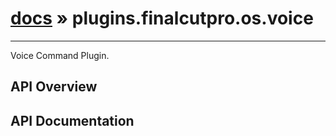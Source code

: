 # [docs](index.md) » plugins.finalcutpro.os.voice
---

Voice Command Plugin.

## API Overview

## API Documentation

